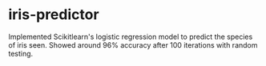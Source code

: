 # iris-predictor
Implemented Scikitlearn's logistic regression model to predict the species of iris seen.
Showed around 96% accuracy after 100 iterations with random testing.
